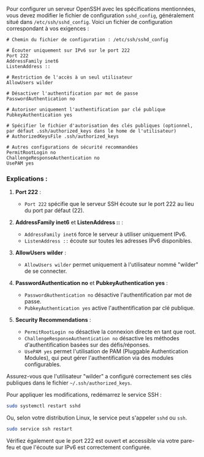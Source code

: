 Pour configurer un serveur OpenSSH avec les spécifications mentionnées, vous devez modifier le fichier de configuration `sshd_config`, généralement situé dans `/etc/ssh/sshd_config`. Voici un fichier de configuration correspondant à vos exigences :

```plaintext
# Chemin du fichier de configuration : /etc/ssh/sshd_config

# Écouter uniquement sur IPv6 sur le port 222
Port 222
AddressFamily inet6
ListenAddress ::

# Restriction de l'accès à un seul utilisateur
AllowUsers wilder

# Désactiver l'authentification par mot de passe
PasswordAuthentication no

# Autoriser uniquement l'authentification par clé publique
PubkeyAuthentication yes

# Spécifier le fichier d'autorisation des clés publiques (optionnel, par défaut .ssh/authorized_keys dans le home de l'utilisateur)
# AuthorizedKeysFile .ssh/authorized_keys

# Autres configurations de sécurité recommandées
PermitRootLogin no
ChallengeResponseAuthentication no
UsePAM yes
```

### Explications :

1. **Port 222** :
   - `Port 222` spécifie que le serveur SSH écoute sur le port 222 au lieu du port par défaut (22).

2. **AddressFamily inet6** et **ListenAddress ::** :
   - `AddressFamily inet6` force le serveur à utiliser uniquement IPv6.
   - `ListenAddress ::` écoute sur toutes les adresses IPv6 disponibles.

3. **AllowUsers wilder** :
   - `AllowUsers wilder` permet uniquement à l'utilisateur nommé "wilder" de se connecter.

4. **PasswordAuthentication no** et **PubkeyAuthentication yes** :
   - `PasswordAuthentication no` désactive l'authentification par mot de passe.
   - `PubkeyAuthentication yes` active l'authentification par clé publique.

5. **Security Recommendations** :
   - `PermitRootLogin no` désactive la connexion directe en tant que root.
   - `ChallengeResponseAuthentication no` désactive les méthodes d'authentification basées sur des défis/réponses.
   - `UsePAM yes` permet l'utilisation de PAM (Pluggable Authentication Modules), qui peut gérer l'authentification via des modules configurables.

Assurez-vous que l'utilisateur "wilder" a configuré correctement ses clés publiques dans le fichier `~/.ssh/authorized_keys`. 

Pour appliquer les modifications, redémarrez le service SSH :

```bash
sudo systemctl restart sshd
```

Ou, selon votre distribution Linux, le service peut s'appeler `sshd` ou `ssh`.

```bash
sudo service ssh restart
```

Vérifiez également que le port 222 est ouvert et accessible via votre pare-feu et que l'écoute sur IPv6 est correctement configurée.
